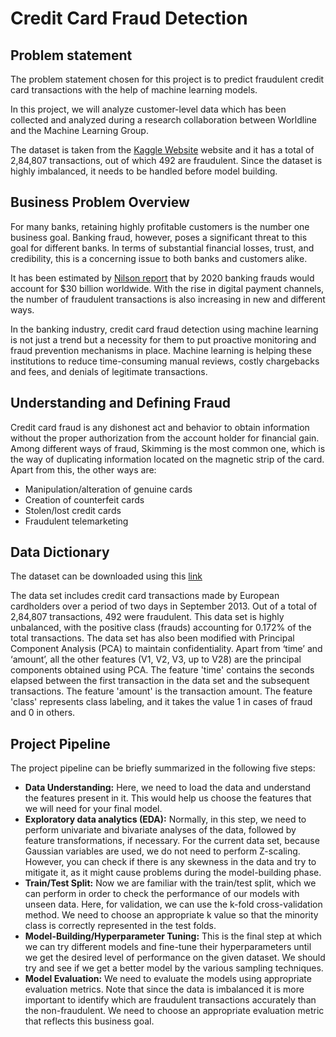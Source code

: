# Credit Card Fraud Detection 

## Problem statement 

The problem statement chosen for this project is to predict fraudulent credit card transactions with the help of machine learning models.

In this project, we will analyze customer-level data which has been collected and analyzed during a research collaboration between Worldline and the Machine Learning Group. 

The dataset is taken from the [Kaggle Website](https://www.kaggle.com/mlg-ulb/creditcardfraud) website and it has a total of 2,84,807 transactions, out of which 492 are fraudulent. Since the dataset is highly imbalanced, it needs to be handled before model building.

## Business Problem Overview

For many banks, retaining highly profitable customers is the number one business goal. Banking fraud, however, poses a significant threat to this goal for different banks. In terms of substantial financial losses, trust, and credibility, this is a concerning issue to both banks and customers alike.

It has been estimated by [Nilson report](https://nilsonreport.com/upload/content_promo/The_Nilson_Report_Issue_1164.pdf) that by 2020 banking frauds would account for $30 billion worldwide. With the rise in digital payment channels, the number of fraudulent transactions is also increasing in new and different ways. 

In the banking industry, credit card fraud detection using machine learning is not just a trend but a necessity for them to put proactive monitoring and fraud prevention mechanisms in place. Machine learning is helping these institutions to reduce time-consuming manual reviews, costly chargebacks and fees, and denials of legitimate transactions.

## Understanding and Defining Fraud

Credit card fraud is any dishonest act and behavior to obtain information without the proper authorization from the account holder for financial gain. Among different ways of fraud, Skimming is the most common one, which is the way of duplicating information located on the magnetic strip of the card.  Apart from this, the other ways are:

- Manipulation/alteration of genuine cards
- Creation of counterfeit cards
- Stolen/lost credit cards
- Fraudulent telemarketing 

## Data Dictionary

The dataset can be downloaded using this [link](https://www.kaggle.com/mlg-ulb/creditcardfraud)

The data set includes credit card transactions made by European cardholders over a period of two days in September 2013. Out of a total of 2,84,807 transactions, 492 were fraudulent. This data set is highly unbalanced, with the positive class (frauds) accounting for 0.172% of the total transactions. The data set has also been modified with Principal Component Analysis (PCA) to maintain confidentiality. Apart from ‘time’ and ‘amount’, all the other features (V1, V2, V3, up to V28) are the principal components obtained using PCA. The feature 'time' contains the seconds elapsed between the first transaction in the data set and the subsequent transactions. The feature 'amount' is the transaction amount. The feature 'class' represents class labeling, and it takes the value 1 in cases of fraud and 0 in others.


## Project Pipeline

The project pipeline can be briefly summarized in the following five steps:

- **Data Understanding:** Here, we need to load the data and understand the features present in it. This would help us choose the features that we will need for your final model.
- **Exploratory data analytics (EDA):** Normally, in this step, we need to perform univariate and bivariate analyses of the data, followed by feature transformations, if necessary. For the current data set, because Gaussian variables are used, we do not need to perform Z-scaling. However, you can check if there is any skewness in the data and try to mitigate it, as it might cause problems during the model-building phase.
- **Train/Test Split:** Now we are familiar with the train/test split, which we can perform in order to check the performance of our models with unseen data. Here, for validation, we can use the k-fold cross-validation method. We need to choose an appropriate k value so that the minority class is correctly represented in the test folds.
- **Model-Building/Hyperparameter Tuning:** This is the final step at which we can try different models and fine-tune their hyperparameters until we get the desired level of performance on the given dataset. We should try and see if we get a better model by the various sampling techniques.
- **Model Evaluation:** We need to evaluate the models using appropriate evaluation metrics. Note that since the data is imbalanced it is more important to identify which are fraudulent transactions accurately than the non-fraudulent. We need to choose an appropriate evaluation metric that reflects this business goal.
